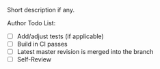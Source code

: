 Short description if any.

Author Todo List:

- [ ] Add/adjust tests (if applicable)
- [ ] Build in CI passes
- [ ] Latest master revision is merged into the branch
- [ ] Self-Review
